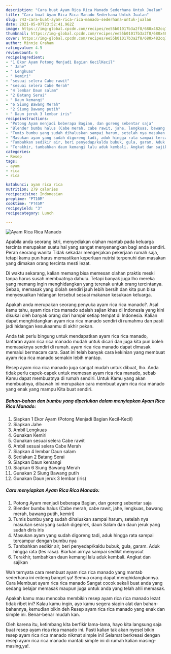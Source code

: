```yaml
---
description: "Cara buat Ayam Rica Rica Manado Sederhana Untuk Jualan"
title: "Cara buat Ayam Rica Rica Manado Sederhana Untuk Jualan"
slug: 743-cara-buat-ayam-rica-rica-manado-sederhana-untuk-jualan
date: 2021-05-07T23:52:41.962Z
image: https://img-global.cpcdn.com/recipes/ee55b01017b3a2f8/680x482cq70/ayam-rica-rica-manado-foto-resep-utama.jpg
thumbnail: https://img-global.cpcdn.com/recipes/ee55b01017b3a2f8/680x482cq70/ayam-rica-rica-manado-foto-resep-utama.jpg
cover: https://img-global.cpcdn.com/recipes/ee55b01017b3a2f8/680x482cq70/ayam-rica-rica-manado-foto-resep-utama.jpg
author: Minnie Graham
ratingvalue: 4.5
reviewcount: 6
recipeingredient:
- "1 Ekor Ayam Potong Menjadi Bagian KecilKecil"
- " Jahe"
- " Lengkuas"
- " Kemiri"
- "sesuai selera Cabe rawit"
- "sesuai selera Cabe Merah"
- "4 lembar Daun salam"
- "2 Batang Serai"
- " Daun kemangi"
- "6 Siung Bawang Merah"
- "2 Siung Bawang putih"
- " Daun jeruk 3 lembar iris"
recipeinstructions:
- "Potong Ayam menjadi beberapa Bagian, dan goreng sebentar saja"
- "Blender bumbu halus (Cabe merah, cabe rawit, jahe, lengkuas, bawang merah, bawang putih, kemiri)"
- "Tumis bumbu yang sudah dihaluskan sampai harum, setelah nya masukan serai yang sudah digeprek, daun Salam dan daun jeruk yang sudah diris iris"
- "Masukan ayam yang sudah digoreng tadi, aduk hingga rata sampai tercampur dengan bumbu nya"
- "Tambahkan sedikir air, beri penyedap/kaldu bubuk, gula, garam. Aduk hingga rata (tes rasa). Biarkan airnya sampai sedikit menyusut"
- "Terakhir, tambahkan daun kemangi lalu aduk kembali. Angkat dan sajikan"
categories:
- Resep
tags:
- ayam
- rica
- rica

katakunci: ayam rica rica 
nutrition: 279 calories
recipecuisine: Indonesian
preptime: "PT10M"
cooktime: "PT45M"
recipeyield: "3"
recipecategory: Lunch

---
```



![Ayam Rica Rica Manado](https://img-global.cpcdn.com/recipes/ee55b01017b3a2f8/680x482cq70/ayam-rica-rica-manado-foto-resep-utama.jpg)

Apabila anda seorang istri, menyediakan olahan mantab pada keluarga tercinta merupakan suatu hal yang sangat menyenangkan bagi anda sendiri. Peran seorang  wanita Tidak sekadar mengerjakan pekerjaan rumah saja, tetapi kamu pun harus memastikan keperluan nutrisi terpenuhi dan masakan yang dimakan orang tercinta mesti lezat.

Di waktu  sekarang, kalian memang bisa memesan olahan praktis meski tanpa harus susah membuatnya dahulu. Tetapi banyak juga lho mereka yang memang ingin menghidangkan yang terenak untuk orang tercintanya. Sebab, memasak yang diolah sendiri jauh lebih bersih dan kita pun bisa menyesuaikan hidangan tersebut sesuai makanan kesukaan keluarga. 



Apakah anda merupakan seorang penyuka ayam rica rica manado?. Asal kamu tahu, ayam rica rica manado adalah sajian khas di Indonesia yang kini disukai oleh banyak orang dari hampir setiap tempat di Indonesia. Kalian dapat menghidangkan ayam rica rica manado sendiri di rumahmu dan pasti jadi hidangan kesukaanmu di akhir pekan.

Anda tak perlu bingung untuk mendapatkan ayam rica rica manado, lantaran ayam rica rica manado mudah untuk dicari dan juga kita pun boleh memasaknya sendiri di rumah. ayam rica rica manado dapat dimasak memalui bermacam cara. Saat ini telah banyak cara kekinian yang membuat ayam rica rica manado semakin lebih mantap.

Resep ayam rica rica manado juga sangat mudah untuk dibuat, lho. Anda tidak perlu capek-capek untuk memesan ayam rica rica manado, sebab Kamu dapat membuatnya di rumah sendiri. Untuk Kamu yang akan membuatnya, dibawah ini merupakan cara membuat ayam rica rica manado yang enak yang mampu Kita buat sendiri.

<!--inarticleads1-->

##### Bahan-bahan dan bumbu yang diperlukan dalam menyiapkan Ayam Rica Rica Manado:

1. Siapkan 1 Ekor Ayam (Potong Menjadi Bagian Kecil-Kecil)
1. Siapkan  Jahe
1. Ambil  Lengkuas
1. Gunakan  Kemiri
1. Gunakan sesuai selera Cabe rawit
1. Ambil sesuai selera Cabe Merah
1. Siapkan 4 lembar Daun salam
1. Sediakan 2 Batang Serai
1. Siapkan  Daun kemangi
1. Siapkan 6 Siung Bawang Merah
1. Gunakan 2 Siung Bawang putih
1. Gunakan  Daun jeruk 3 lembar (iris)




<!--inarticleads2-->

##### Cara menyiapkan Ayam Rica Rica Manado:

1. Potong Ayam menjadi beberapa Bagian, dan goreng sebentar saja
1. Blender bumbu halus (Cabe merah, cabe rawit, jahe, lengkuas, bawang merah, bawang putih, kemiri)
1. Tumis bumbu yang sudah dihaluskan sampai harum, setelah nya masukan serai yang sudah digeprek, daun Salam dan daun jeruk yang sudah diris iris
1. Masukan ayam yang sudah digoreng tadi, aduk hingga rata sampai tercampur dengan bumbu nya
1. Tambahkan sedikir air, beri penyedap/kaldu bubuk, gula, garam. Aduk hingga rata (tes rasa). Biarkan airnya sampai sedikit menyusut
1. Terakhir, tambahkan daun kemangi lalu aduk kembali. Angkat dan sajikan




Wah ternyata cara membuat ayam rica rica manado yang mantab sederhana ini enteng banget ya! Semua orang dapat menghidangkannya. Cara Membuat ayam rica rica manado Sangat cocok sekali buat anda yang sedang belajar memasak maupun juga untuk anda yang telah ahli memasak.

Apakah kamu mau mencoba membikin resep ayam rica rica manado lezat tidak ribet ini? Kalau kamu ingin, ayo kamu segera siapin alat dan bahan-bahannya, kemudian bikin deh Resep ayam rica rica manado yang enak dan simple ini. Benar-benar mudah kan. 

Oleh karena itu, ketimbang kita berfikir lama-lama, hayo kita langsung saja buat resep ayam rica rica manado ini. Pasti kalian tak akan nyesel bikin resep ayam rica rica manado nikmat simple ini! Selamat berkreasi dengan resep ayam rica rica manado mantab simple ini di rumah kalian masing-masing,ya!.

